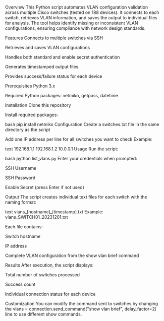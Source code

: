 Overview
This Python script automates VLAN configuration validation across multiple Cisco switches (tested on 188 devices). It connects to each switch, retrieves VLAN information, and saves the output to individual files for analysis. The tool helps identify missing or inconsistent VLAN configurations, ensuring compliance with network design standards.

Features
Connects to multiple switches via SSH

Retrieves and saves VLAN configurations

Handles both standard and enable secret authentication

Generates timestamped output files

Provides success/failure status for each device

Prerequisites
Python 3.x

Required Python packages: netmiko, getpass, datetime

Installation
Clone this repository

Install required packages:

bash
pip install netmiko
Configuration
Create a switches.txt file in the same directory as the script

Add one IP address per line for all switches you want to check
Example:

text
192.168.1.1
192.168.1.2
10.0.0.1
Usage
Run the script:

bash
python list_vlans.py
Enter your credentials when prompted:

SSH Username

SSH Password

Enable Secret (press Enter if not used)

Output
The script creates individual text files for each switch with the naming format:

text
vlans_[hostname]_[timestamp].txt
Example: vlans_SWITCH01_20231201.txt

Each file contains:

Switch hostname

IP address

Complete VLAN configuration from the show vlan brief command

Results
After execution, the script displays:

Total number of switches processed

Success count

Individual connection status for each device

Customization
You can modify the command sent to switches by changing the vlans = connection.send_command("show vlan brief", delay_factor=2) line to use different show commands.
